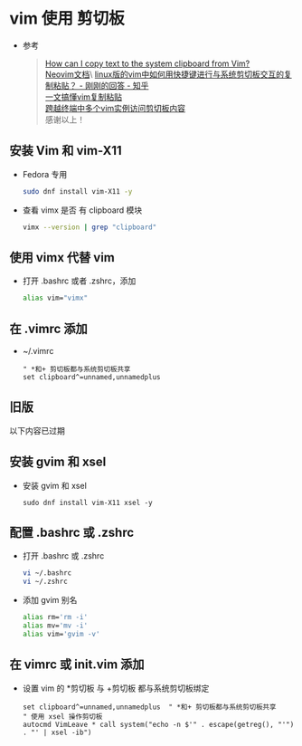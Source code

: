 # vim 使用 剪切板

* 参考

  >[How can I copy text to the system clipboard from Vim?](https://vi.stackexchange.com/questions/84/how-can-i-copy-text-to-the-system-clipboard-from-vim)\
  >[Neovim文档](https://neovim.io/doc/user/options.html#'clipboard')\
  >[linux版的vim中如何用快捷键进行与系统剪切板交互的复制粘贴？ - 刚刚的回答 - 知乎](
https://www.zhihu.com/question/21203154/answer/56618821)\
  >[一文搞懂vim复制粘贴](https://liushiming.cn/article/copy-and-paste-in-vim.html)\
  >[跨越终端中多个vim实例访问剪切板内容](https://developer.aliyun.com/article/81672)\
  >感谢以上！

## 安装 Vim 和 vim-X11

* Fedora 专用

    ``` sh
    sudo dnf install vim-X11 -y
    ```

* 查看 vimx 是否 有 clipboard 模块

    ``` sh
    vimx --version | grep "clipboard"
    ```

## 使用 vimx 代替 vim

* 打开 .bashrc 或者 .zshrc，添加

  ``` sh
  alias vim="vimx"
  ```

## 在 .vimrc 添加

* ~/.vimrc

  ``` vim
  " *和+ 剪切板都与系统剪切板共享
  set clipboard^=unnamed,unnamedplus
  ```

## 旧版

以下内容已过期

## 安装 gvim 和 xsel

* 安装 gvim 和 xsel

    ``` shell
    sudo dnf install vim-X11 xsel -y
    ```

## 配置 .bashrc 或 .zshrc

* 打开 .bashrc 或 .zshrc

    ``` sh
    vi ~/.bashrc
    vi ~/.zshrc
    ```

* 添加 gvim 别名

    ``` sh
    alias rm='rm -i'
    alias mv='mv -i'
    alias vim='gvim -v'
    ```

## 在 vimrc 或 init.vim 添加

* 设置 vim 的 *剪切板 与 +剪切板 都与系统剪切板绑定

    ``` vim
    set clipboard^=unnamed,unnamedplus  " *和+ 剪切板都与系统剪切板共享
    " 使用 xsel 操作剪切板
    autocmd VimLeave * call system("echo -n $'" . escape(getreg(), "'") . "' | xsel -ib")
    ```
